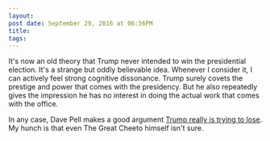 ```yaml
---
layout:
post date: September 29, 2016 at 06:56PM
title:
tags:
---
```

It's now an old theory that Trump never intended to win the presidential election. It's a strange but oddly believable idea. Whenever I consider it, I can actively feel strong cognitive dissonance. Trump surely covets the prestige and power that comes with the presidency. But he also repeatedly gives the impression he has no interest in doing the actual work that comes with the office.

In any case, Dave Pell makes a good argument [Trump really is trying to lose](https://medium.com/@davepell/hes-trying-to-lose-9f0c174fb9aa). My hunch is that even The Great Cheeto himself isn't sure.
 
